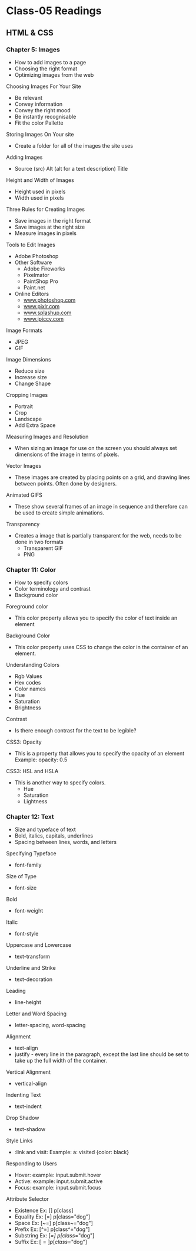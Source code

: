 # Class-05 Readings

## HTML & CSS

### Chapter 5: Images
- How to add images to a page
- Choosing the right format
- Optimizing images from the web

Choosing Images For Your Site
- Be relevant
- Convey information
- Convey the right mood
- Be instantly recognisable
- Fit the color Pallette

Storing Images On Your site
- Create a folder for all of the images the site uses

Adding Images
- Source (src) Alt (alt for a text description) Title 

Height and Width of Images
- Height used in pixels
- Width used in pixels

Three Rules for Creating Images
- Save images in the right format
- Save images at the right size
- Measure images in pixels

Tools to Edit Images
- Adobe Photoshop
- Other Software
    - Adobe Fireworks
    - Pixelmator
    - PaintShop Pro
    - Paint.net
- Online Editors
    - www.photoshop.com
    - www.pixlr.com
    - www.splashup.com
    - www.ipiccy.com

Image Formats
- JPEG
- GIF

Image Dimensions 
- Reduce size
- Increase size
- Change Shape

Cropping Images
- Portrait
- Crop
- Landscape
- Add Extra Space

Measuring Images and Resolution
- When sizing an image for use on the screen you should always set dimensions of the image in terms of pixels.

Vector Images
- These images are created by placing points on a grid, and drawing lines between points. Often done by designers.

Animated GIFS
- These show several frames of an image in sequence and therefore can be used to create simple animations.

Transparency
- Creates a image that is partially transparent for the web, needs to be done in two formats
  - Transparent GIF 
  - PNG

### Chapter 11: Color
- How to specify colors
- Color terminology and contrast
- Background color

Foreground color
- This color property allows you to specify the color of text inside an element

Background Color
- This color property uses CSS to change the color in the container of an element.

Understanding Colors
- Rgb Values
- Hex codes
- Color names
- Hue
- Saturation
- Brightness

Contrast
- Is there enough contrast for the text to be legible?

CSS3: Opacity
- This is a property that allows you to specify the opacity of an element
Example: opacity: 0.5

CSS3: HSL and HSLA
- This is another way to specify colors.
  - Hue
  - Saturation
  - Lightness

### Chapter 12: Text
- Size and typeface of text
- Bold, italics, capitals, underlines
- Spacing between lines, words, and letters

Specifying Typeface
- font-family

Size of Type
- font-size

Bold 
- font-weight

Italic 
- font-style

Uppercase and Lowercase
- text-transform

Underline and Strike
- text-decoration

Leading
- line-height

Letter and Word Spacing 
- letter-spacing, word-spacing

Alignment
- text-align
 - justify - every line in the paragraph, except the last line should be set to take up the full width of the container.

 Vertical Alignment
 - vertical-align

 Indenting Text
 - text-indent

 Drop Shadow 
 - text-shadow

 Style Links
 - :link and visit:
 Example: a: visited {color: black}

 Responding to Users
 - Hover: example: input.submit.hover
 - Active: example: input.submit.active
 - Focus: example: input.submit.focus

 Attribute Selector
 - Existence Ex: [] p[class]
 - Equality Ex: [=] p[class="dog"]
 - Space Ex: [~=] p[class~="dog"]
 - Prefix Ex: [^=] p[class^="dog"]
 - Substring Ex: [*=] p[class*="dog"]
 - Suffix Ex: [$=] p[class$="dog"]
